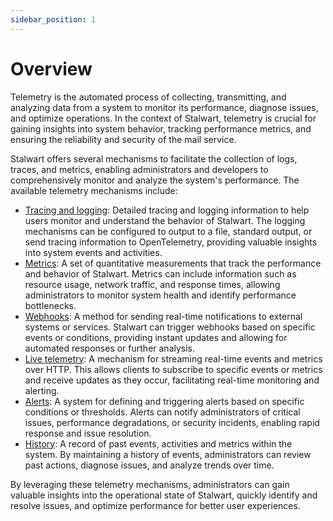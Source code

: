 ```yaml
---
sidebar_position: 1
---
```


# Overview

Telemetry is the automated process of collecting, transmitting, and analyzing data from a system to monitor its performance, diagnose issues, and optimize operations. In the context of Stalwart, telemetry is crucial for gaining insights into system behavior, tracking performance metrics, and ensuring the reliability and security of the mail service.

Stalwart offers several mechanisms to facilitate the collection of logs, traces, and metrics, enabling administrators and developers to comprehensively monitor and analyze the system's performance. The available telemetry mechanisms include:

- [Tracing and logging](/docs/telemetry/tracing/overview): Detailed tracing and logging information to help users monitor and understand the behavior of Stalwart. The logging mechanisms can be configured to output to a file, standard output, or send tracing information to OpenTelemetry, providing valuable insights into system events and activities.
- [Metrics](/docs/telemetry/metrics/overview): A set of quantitative measurements that track the performance and behavior of Stalwart. Metrics can include information such as resource usage, network traffic, and response times, allowing administrators to monitor system health and identify performance bottlenecks.
- [Webhooks](/docs/telemetry/webhooks): A method for sending real-time notifications to external systems or services. Stalwart can trigger webhooks based on specific events or conditions, providing instant updates and allowing for automated responses or further analysis.
- [Live telemetry](/docs/telemetry/live): A mechanism for streaming real-time events and metrics over HTTP. This allows clients to subscribe to specific events or metrics and receive updates as they occur, facilitating real-time monitoring and alerting.
- [Alerts](/docs/telemetry/alerts): A system for defining and triggering alerts based on specific conditions or thresholds. Alerts can notify administrators of critical issues, performance degradations, or security incidents, enabling rapid response and issue resolution.
- [History](/docs/telemetry/history): A record of past events, activities and metrics within the system. By maintaining a history of events, administrators can review past actions, diagnose issues, and analyze trends over time.

By leveraging these telemetry mechanisms, administrators can gain valuable insights into the operational state of Stalwart, quickly identify and resolve issues, and optimize performance for better user experiences.
